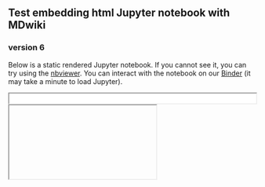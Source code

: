 ## Test embedding html Jupyter notebook with MDwiki

### version 6

Below is a static rendered Jupyter notebook. If you cannot see it, you can try using the [nbviewer](). You can interact with the notebook on our [Binder]() (it may take a minute to load Jupyter). 

<iframe src="Creating your first Dyalog Jupyter Notebook.slides.html" width=100% height="20em">simplify</iframe>

<iframe height="150px"></iframe>
